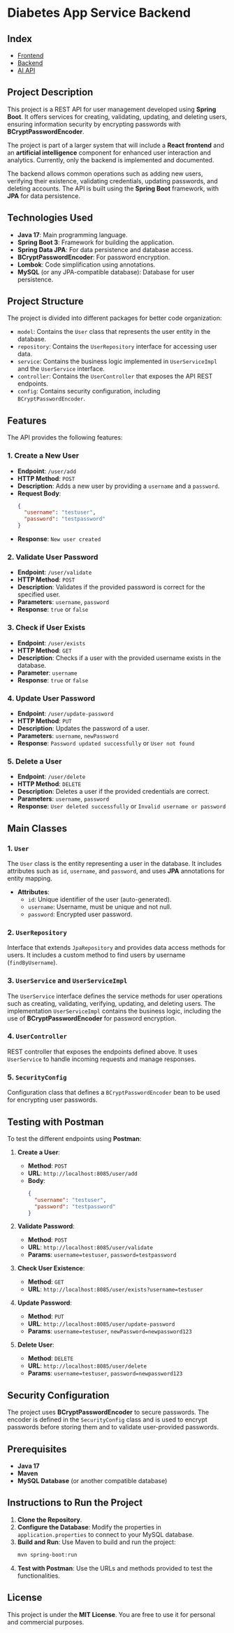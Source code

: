 # Diabetes App Service Backend

## Index

- [Frontend](https://github.com/FabsSWD/diabetes-app-frontend)
- [Backend](https://github.com/FabsSWD/diabetes-service-backend)
- [AI API](https://github.com/FabsSWD/diabetes-ml)

## Project Description

This project is a REST API for user management developed using **Spring Boot**. It offers services for creating, validating, updating, and deleting users, ensuring information security by encrypting passwords with **BCryptPasswordEncoder**.

The project is part of a larger system that will include a **React frontend** and an **artificial intelligence** component for enhanced user interaction and analytics. Currently, only the backend is implemented and documented.

The backend allows common operations such as adding new users, verifying their existence, validating credentials, updating passwords, and deleting accounts. The API is built using the **Spring Boot** framework, with **JPA** for data persistence.

## Technologies Used

- **Java 17**: Main programming language.
- **Spring Boot 3**: Framework for building the application.
- **Spring Data JPA**: For data persistence and database access.
- **BCryptPasswordEncoder**: For password encryption.
- **Lombok**: Code simplification using annotations.
- **MySQL** (or any JPA-compatible database): Database for user persistence.

## Project Structure

The project is divided into different packages for better code organization:

- `model`: Contains the `User` class that represents the user entity in the database.
- `repository`: Contains the `UserRepository` interface for accessing user data.
- `service`: Contains the business logic implemented in `UserServiceImpl` and the `UserService` interface.
- `controller`: Contains the `UserController` that exposes the API REST endpoints.
- `config`: Contains security configuration, including `BCryptPasswordEncoder`.

## Features

The API provides the following features:

### 1. Create a New User

- **Endpoint**: `/user/add`
- **HTTP Method**: `POST`
- **Description**: Adds a new user by providing a `username` and a `password`.
- **Request Body**:
  ```json
  {
    "username": "testuser",
    "password": "testpassword"
  }
  ```
- **Response**: `New user created`

### 2. Validate User Password

- **Endpoint**: `/user/validate`
- **HTTP Method**: `POST`
- **Description**: Validates if the provided password is correct for the specified user.
- **Parameters**: `username`, `password`
- **Response**: `true` or `false`

### 3. Check if User Exists

- **Endpoint**: `/user/exists`
- **HTTP Method**: `GET`
- **Description**: Checks if a user with the provided username exists in the database.
- **Parameter**: `username`
- **Response**: `true` or `false`

### 4. Update User Password

- **Endpoint**: `/user/update-password`
- **HTTP Method**: `PUT`
- **Description**: Updates the password of a user.
- **Parameters**: `username`, `newPassword`
- **Response**: `Password updated successfully` or `User not found`

### 5. Delete a User

- **Endpoint**: `/user/delete`
- **HTTP Method**: `DELETE`
- **Description**: Deletes a user if the provided credentials are correct.
- **Parameters**: `username`, `password`
- **Response**: `User deleted successfully` or `Invalid username or password`

## Main Classes

### 1. `User`
The `User` class is the entity representing a user in the database. It includes attributes such as `id`, `username`, and `password`, and uses **JPA** annotations for entity mapping.

- **Attributes**:
  - `id`: Unique identifier of the user (auto-generated).
  - `username`: Username, must be unique and not null.
  - `password`: Encrypted user password.

### 2. `UserRepository`
Interface that extends `JpaRepository` and provides data access methods for users. It includes a custom method to find users by username (`findByUsername`).

### 3. `UserService` and `UserServiceImpl`
The `UserService` interface defines the service methods for user operations such as creating, validating, verifying, updating, and deleting users. The implementation `UserServiceImpl` contains the business logic, including the use of **BCryptPasswordEncoder** for password encryption.

### 4. `UserController`
REST controller that exposes the endpoints defined above. It uses `UserService` to handle incoming requests and manage responses.

### 5. `SecurityConfig`
Configuration class that defines a `BCryptPasswordEncoder` bean to be used for encrypting user passwords.

## Testing with Postman

To test the different endpoints using **Postman**:

1. **Create a User**: 
   - **Method**: `POST`
   - **URL**: `http://localhost:8085/user/add`
   - **Body**: 
     ```json
     {
       "username": "testuser",
       "password": "testpassword"
     }
     ```

2. **Validate Password**:
   - **Method**: `POST`
   - **URL**: `http://localhost:8085/user/validate`
   - **Params**: `username=testuser`, `password=testpassword`

3. **Check User Existence**:
   - **Method**: `GET`
   - **URL**: `http://localhost:8085/user/exists?username=testuser`

4. **Update Password**:
   - **Method**: `PUT`
   - **URL**: `http://localhost:8085/user/update-password`
   - **Params**: `username=testuser`, `newPassword=newpassword123`

5. **Delete User**:
   - **Method**: `DELETE`
   - **URL**: `http://localhost:8085/user/delete`
   - **Params**: `username=testuser`, `password=newpassword123`

## Security Configuration

The project uses **BCryptPasswordEncoder** to secure passwords. The encoder is defined in the `SecurityConfig` class and is used to encrypt passwords before storing them and to validate user-provided passwords.

## Prerequisites

- **Java 17**
- **Maven**
- **MySQL Database** (or another compatible database)

## Instructions to Run the Project

1. **Clone the Repository**.
2. **Configure the Database**: Modify the properties in `application.properties` to connect to your MySQL database.
3. **Build and Run**: Use Maven to build and run the project:
   ```bash
   mvn spring-boot:run
   ```
4. **Test with Postman**: Use the URLs and methods provided to test the functionalities.

## License

This project is under the **MIT License**. You are free to use it for personal and commercial purposes.

